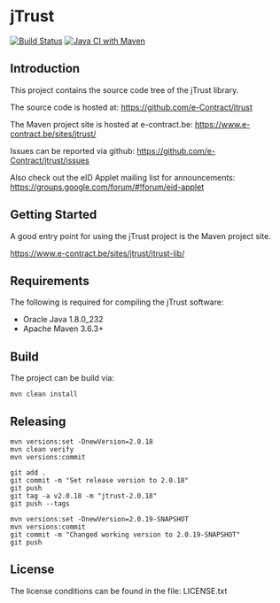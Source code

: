 # jTrust

[![Build Status](https://travis-ci.com/Corilus/jtrust.svg?branch=master)](https://travis-ci.com/Corilus/jtrust)
[![Java CI with Maven](https://github.com/Corilus/jtrust/actions/workflows/maven.yml/badge.svg)](https://github.com/Corilus/jtrust/actions/workflows/maven.yml)

## Introduction

This project contains the source code tree of the jTrust library.

The source code is hosted at: https://github.com/e-Contract/jtrust

The Maven project site is hosted at e-contract.be: https://www.e-contract.be/sites/jtrust/

Issues can be reported via github: https://github.com/e-Contract/jtrust/issues

Also check out the eID Applet mailing list for announcements: https://groups.google.com/forum/#!forum/eid-applet


## Getting Started

A good entry point for using the jTrust project is the Maven project site.

https://www.e-contract.be/sites/jtrust/jtrust-lib/


## Requirements

The following is required for compiling the jTrust software:
* Oracle Java 1.8.0_232
* Apache Maven 3.6.3+


## Build

The project can be build via:

```shell
mvn clean install
```

## Releasing

```
mvn versions:set -DnewVersion=2.0.18
mvn clean verify
mvn versions:commit

git add .
git commit -m "Set release version to 2.0.18"
git push
git tag -a v2.0.18 -m "jtrust-2.0.18"
git push --tags

mvn versions:set -DnewVersion=2.0.19-SNAPSHOT
mvn versions:commit
git commit -m "Changed working version to 2.0.19-SNAPSHOT"
git push
```


## License

The license conditions can be found in the file: LICENSE.txt
